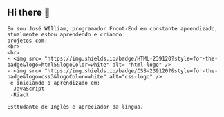 ## Hi there 👋
    Eu sou José WIlliam, programador Front-End em constante aprendizado, atualmente estou aprendendo e criando
    projetos com:
    <br>
    <br>
    - <img src= "https://img.shields.io/badge/HTML-239120?style=for-the-badge&logo=html5&logoColor=white" alt= "html-logo" />
    - <img src= "https://img.shields.io/badge/CSS-239120?&style=for-the-badge&logo=css3&logoColor=white" alt="css-logo" />
     e iniciando o aprendizado em:
     -JavaScript
     -Riact
     
    Esttudante de Inglês e apreciador da lingua.
